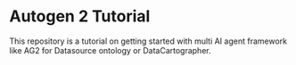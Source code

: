 # Autogen 2 Tutorial

This repository is a tutorial on getting started with multi AI agent framework like AG2 for Datasource ontology or DataCartographer.


